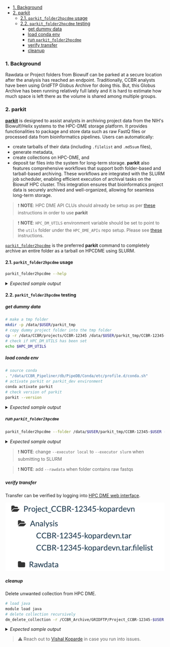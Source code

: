 <!-- TOC -->

- [1. Background](#1-background)
- [2. parkit](#2-parkit)
  - [2.1. `parkit_folder2hpcdme` usage](#21-parkit_folder2hpcdme-usage)
  - [2.2. `parkit_folder2hpcdme` testing](#22-parkit_folder2hpcdme-testing)
    - [get dummy data](#get-dummy-data)
    - [load conda env](#load-conda-env)
    - [run `parkit_folder2hpcdme`](#run-parkit_folder2hpcdme)
    - [verify transfer](#verify-transfer)
    - [cleanup](#cleanup)

<!-- /TOC -->

###  1. <a name='Background'></a>Background

Rawdata or Project folders from Biowulf can be parked at a secure location after the analysis has reached an endpoint. Traditionally, CCBR analysts have been using GridFTP Globus Archive for doing this. But, this Globus Archive has been running relatively full lately and it is hard to estimate how much space is left there as the volume is shared among multiple groups.

###  2. <a name='parkit'></a>parkit

[**parkit**](https://github.com/CCBR/parkit) is designed to assist analysts in archiving project data from the NIH's Biowulf/Helix systems to the HPC-DME storage platform. It provides functionalities to package and store data such as raw FastQ files or processed data from bioinformatics pipelines. Users can automatically:
- create tarballs of their data (including `.filelist` and `.md5sum` files), 
- generate metadata, 
- create collections on HPC-DME, and 
- deposit tar files into the system for long-term storage. 
**parkit** also features comprehensive workflows that support both folder-based and tarball-based archiving. These workflows are integrated with the SLURM job scheduler, enabling efficient execution of archival tasks on the Biowulf HPC cluster. This integration ensures that bioinformatics project data is securely archived and well-organized, allowing for seamless long-term storage.

> :exclamation: **NOTE**: HPC DME API CLUs should already be setup as per [these](https://ccbr.github.io/HowTos/HPCDME/setup/) instructions in order to use **parkit**

> :exclamation: **NOTE**: `HPC_DM_UTILS` environment variable should be set to point to the `utils` folder under the `HPC_DME_APIs` repo setup. Please see [these](https://ccbr.github.io/HowTos/HPCDME/setup/#edit-bashrc) instructions.

[`parkit_folder2hpcdme`](https://github.com/CCBR/parkit/blob/master/README.md#parkit_folder2hpcdme) is the preferred **parkit** command to completely archive an entire folder as a tarball on HPCDME using SLURM.

####  2.1. <a name='parkit_folder2hpcdmeusage'></a>`parkit_folder2hpcdme` usage

```bash
parkit_folder2hpcdme --help
```
<details>
  <summary><em>Expected sample output</em></summary>

```bash
usage: parkit_folder2hpcdme [-h] [--restartfrom RESTARTFROM] [--executor EXECUTOR] [--folder FOLDER] [--dest DEST]
                            [--projectdesc PROJECTDESC] [--projecttitle PROJECTTITLE] [--rawdata] [--cleanup] [--makereadme]
                            --hpcdmutilspath HPCDMUTILSPATH [--version]

End-to-end parkit: Folder 2 HPCDME

options:
  -h, --help            show this help message and exit
  --restartfrom RESTARTFROM
                        if restarting then restart from this step. Options are: createemptycollection, createmetadata, deposittar
  --executor EXECUTOR   slurm or local
  --folder FOLDER       project folder to archive
  --dest DEST           vault collection path (Analysis goes under here!)
  --projectdesc PROJECTDESC
                        project description
  --projecttitle PROJECTTITLE
                        project title
  --rawdata             If tarball is rawdata and needs to go under folder Rawdata
  --cleanup             post transfer step to delete local files
  --makereadme          make readme file with destination location on vault
  --hpcdmutilspath HPCDMUTILSPATH
                        what should be the value of env var HPC_DM_UTILS
  --version             print version
```

</details>

####  2.2. <a name='parkit_folder2hpcdmetest'></a>`parkit_folder2hpcdme` testing

##### get dummy data

```bash
# make a tmp folder
mkdir -p /data/$USER/parkit_tmp
# copy dummy project folder into the tmp folder
cp -r /data/CCBR/projects/CCBR-12345 /data/$USER/parkit_tmp/CCBR-12345-$USER
# check if HPC_DM_UTILS has been set
echo $HPC_DM_UTILS
```

##### load conda env

```bash
# source conda
. "/data/CCBR_Pipeliner/db/PipeDB/Conda/etc/profile.d/conda.sh"
# activate parkit or parkit_dev environment
conda activate parkit
# check version of parkit
parkit --version
```

<details>
  <summary><em>Expected sample output</em></summary>

```bash
v2.0.2-dev
```
</details>

##### run `parkit_folder2hpcdme`

```bash
parkit_folder2hpcdme --folder /data/$USER/parkit_tmp/CCBR-12345-$USER --dest /CCBR_Archive/GRIDFTP/Project_CCBR-12345-$USER --projectdesc "some_description" --projecttitle "some_title" --makereadme --hpcdmutilspath $HPC_DM_UTILS --executor local
```

<details>
  <summary><em>Expected sample output</em></summary>

```bash
################ Running createtar #############################
parkit createtar --folder "/data/$USER/parkit_tmp/CCBR-12345-kopardevn"
tar cvf /data/$USER/parkit_tmp/CCBR-12345-kopardevn.tar /data/$USER/parkit_tmp/CCBR-12345-kopardevn > /data/$USER/parkit_tmp/CCBR-12345-kopardevn.tar.filelist
createmetadata: /data/$USER/parkit_tmp/CCBR-12345-kopardevn.tar file was created!
createmetadata: /data/$USER/parkit_tmp/CCBR-12345-kopardevn.tar.filelist file was created!
createmetadata: /data/$USER/parkit_tmp/CCBR-12345-kopardevn.tar.md5 file was created!
createmetadata: /data/$USER/parkit_tmp/CCBR-12345-kopardevn.tar.filelist.md5 file was created!
################################################################
############ Running createemptycollection ######################
parkit createemptycollection --dest "/CCBR_Archive/GRIDFTP/Project_CCBR-12345-kopardevn" --projectdesc "description" --projecttitle "title"
module load java/11.0.21 && source $HPC_DM_UTILS/functions && dm_register_collection /dev/shm/995b4648-08c2-44b7-a728-470408cb539a.json /CCBR_Archive/GRIDFTP/Project_CCBR-12345-kopardevn
cat /dev/shm/995b4648-08c2-44b7-a728-470408cb539a.json && rm -f /dev/shm/995b4648-08c2-44b7-a728-470408cb539a.json
module load java/11.0.21 && source $HPC_DM_UTILS/functions && dm_register_collection /dev/shm/f2d4badf-b7e6-4e10-8e93-2df9da6cdbbf.json /CCBR_Archive/GRIDFTP/Project_CCBR-12345-kopardevn/Analysis
module load java/11.0.21 && source $HPC_DM_UTILS/functions && dm_register_collection /dev/shm/f2d4badf-b7e6-4e10-8e93-2df9da6cdbbf.json /CCBR_Archive/GRIDFTP/Project_CCBR-12345-kopardevn/Rawdata
cat /dev/shm/f2d4badf-b7e6-4e10-8e93-2df9da6cdbbf.json && rm -f /dev/shm/f2d4badf-b7e6-4e10-8e93-2df9da6cdbbf.json
################################################################
########### Running createmetadata ##############################
parkit createmetadata --tarball "/data/$USER/parkit_tmp/CCBR-12345-kopardevn.tar" --dest "/CCBR_Archive/GRIDFTP/Project_CCBR-12345-kopardevn"
createmetadata: /data/$USER/parkit_tmp/CCBR-12345-kopardevn.tar.metadata.json file was created!
createmetadata: /data/$USER/parkit_tmp/CCBR-12345-kopardevn.tar.filelist.metadata.json file was created!
################################################################
############# Running deposittar ###############################
parkit deposittar --tarball "/data/$USER/parkit_tmp/CCBR-12345-kopardevn.tar" --dest "/CCBR_Archive/GRIDFTP/Project_CCBR-12345-kopardevn"
module load java/11.0.21 && source $HPC_DM_UTILS/functions && dm_register_dataobject /data/$USER/parkit_tmp/CCBR-12345-kopardevn.tar.filelist.metadata.json /CCBR_Archive/GRIDFTP/Project_CCBR-12345-kopardevn/Analysis/CCBR-12345-kopardevn.tar.filelist /data/$USER/parkit_tmp/CCBR-12345-kopardevn.tar.filelist
module load java/11.0.21 && source $HPC_DM_UTILS/functions && dm_register_dataobject_multipart /data/$USER/parkit_tmp/CCBR-12345-kopardevn.tar.metadata.json /CCBR_Archive/GRIDFTP/Project_CCBR-12345-kopardevn/Analysis/CCBR-12345-kopardevn.tar /data/$USER/parkit_tmp/CCBR-12345-kopardevn.tar
################################################################
```

</details>

> :exclamation: **NOTE**: change `--executor local` to `--executor slurm` when submitting to SLURM

> :exclamation: **NOTE**: add `--rawdata` when folder contains raw fastqs

##### verify transfer

Transfer can be verified by logging into [HPC DME web interface](https://hpcdmeweb.nci.nih.gov/browse?base).

![alt text](verification.png)

##### cleanup

Delete unwanted collection from HPC DME.

```bash
# load java
module load java
# delete collection recursively
dm_delete_collection -r /CCBR_Archive/GRIDFTP/Project_CCBR-12345-$USER
```

<details>
  <summary><em>Expected sample output</em></summary>

```bash
Reading properties from /data/kopardevn/GitRepos/HPC_DME_APIs/utils/hpcdme.properties
WARNING: You have requested recursive delete of the collection. This will delete all files and sub-collections within it recursively. Are you sure you want to proceed? (Y/N):
Y
Would you like to see the list of files to delete ?
N
The collection /CCBR_Archive/GRIDFTP/Project_CCBR-12345-kopardevn and all files and sub-collections within it will be recursively deleted. Proceed with deletion ? (Y/N):
Y
Executing: https://hpcdmeapi.nci.nih.gov:8080/collection
Wrote results into /data/kopardevn/HPCDMELOG/tmp/getCollections_Records20241010.txt
Cmd process Completed
Oct 10, 2024 4:43:09 PM org.springframework.shell.core.AbstractShell handleExecutionResult
INFO: CLI_SUCCESS
```

</details>

> :warning: Reach out to [Vishal Koparde](mailto:vishal.koparde@nih.gov) in case you run into issues.